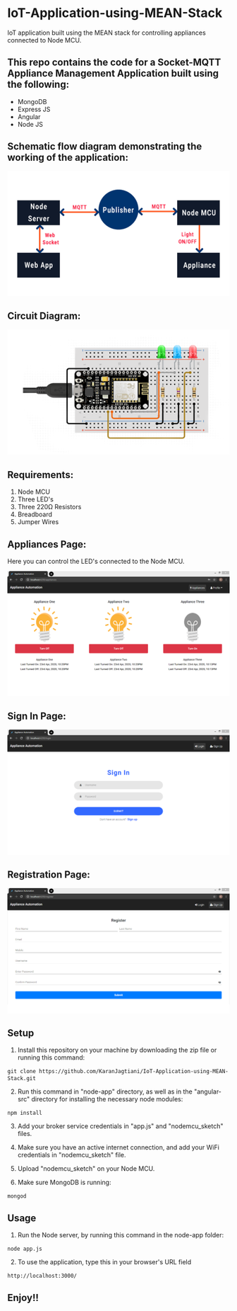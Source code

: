 # IoT-Application-using-MEAN-Stack
IoT application built using the MEAN stack for controlling appliances connected to Node MCU.

## This repo contains the code for a Socket-MQTT Appliance Management Application built using the following:
* MongoDB
* Express JS
* Angular
* Node JS

## Schematic flow diagram demonstrating the working of the application:
![](images/schematic_flowchart.jpg) 

## Circuit Diagram:
![](images/circuit.png) 

## Requirements:
1. Node MCU
2. Three LED's
3. Three 220&#937; Resistors
4. Breadboard
5. Jumper Wires

## Appliances Page:
Here you can control the LED's connected to the Node MCU.

![](images/appliances.png) 

## Sign In Page:
![](images/sign_in.png) 

## Registration Page:
![](images/register.png) 

## Setup

1. Install this repository on your machine by downloading the zip file or running this command:

```
git clone https://github.com/KaranJagtiani/IoT-Application-using-MEAN-Stack.git
```

2. Run this command in "node-app" directory, as well as in the "angular-src" directory for installing the necessary node modules:

```
npm install
```

3. Add your broker service credentials in "app.js" and "nodemcu_sketch" files.

4. Make sure you have an active internet connection, and add your WiFi credentials in "nodemcu_sketch" file.

5. Upload "nodemcu_sketch" on your Node MCU.

6. Make sure MongoDB is running:

```
mongod
```

## Usage

1. Run the Node server, by running this command in the node-app folder:

```
node app.js
```

2. To use the application, type this in your browser's URL field

```
http://localhost:3000/
```

## Enjoy!!
